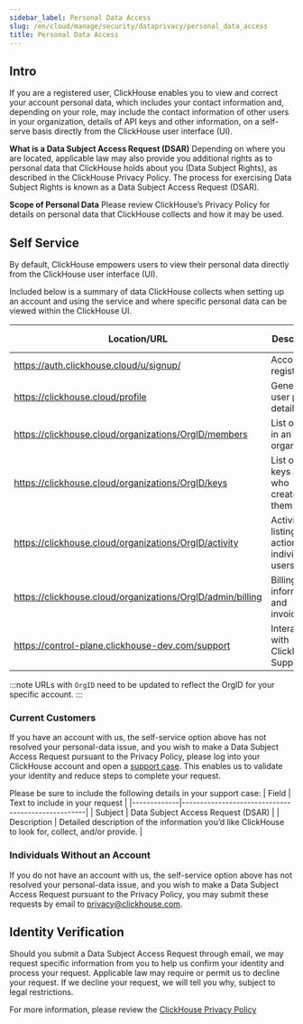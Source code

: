```yaml
---
sidebar_label: Personal Data Access
slug: /en/cloud/manage/security/dataprivacy/personal_data_access
title: Personal Data Access
---
```


## Intro
If you are a registered user, ClickHouse enables you to view and correct your account personal data, which includes your contact information and, depending on your role, may include the contact information of other users in your organization, details of API keys and other information, on a self-serve basis directly from the ClickHouse user interface (UI).

**What is a Data Subject Access Request (DSAR)**
Depending on where you are located, applicable law may also provide you additional rights as to personal data that ClickHouse holds about you (Data Subject Rights), as described in the ClickHouse Privacy Policy.  The process for exercising Data Subject Rights is known as a Data Subject Access Request (DSAR).

**Scope of Personal Data**
Please review ClickHouse’s Privacy Policy for details on personal data that ClickHouse collects and how it may be used.

## Self Service
By default, ClickHouse empowers users to view their personal data directly from the ClickHouse user interface (UI).

Included below is a summary of data ClickHouse collects when setting up an account and using the service and where specific personal data can be viewed within the ClickHouse UI.

| Location/URL | Description | Personal Data |
|-------------|----------------|-----------------------------------------|
| https://auth.clickhouse.cloud/u/signup/ | Account registration | email, password |
| https://clickhouse.cloud/profile | General user profile details |  name, email |
| https://clickhouse.cloud/organizations/OrgID/members | List of users in an organization | name, email |
| https://clickhouse.cloud/organizations/OrgID/keys | List of API keys and who created them | email |
| https://clickhouse.cloud/organizations/OrgID/activity | Activity log, listing actions by individual users | email |
| https://clickhouse.cloud/organizations/OrgID/admin/billing | Billing information and invoices | billing address, email |
| https://control-plane.clickhouse-dev.com/support | Interactions with ClickHouse Support | name, email |

:::note URLs with `OrgID` need to be updated to reflect the OrgID for your specific account. :::

### Current Customers
If you have an account with us, the self-service option above has not resolved your personal-data issue, and you wish to make a Data Subject Access Request pursuant to the Privacy Policy, please log into your ClickHouse account and open a [support case](https://clickhouse.cloud/support). This enables us to validate your identity and reduce steps to complete your request. 

Please be sure to include the following details in your support case:
| Field | Text to include in your request |
|-------------|---------------------------------------------------|
| Subject | Data Subject Access Request (DSAR) |
| Description | Detailed description of the information you’d like ClickHouse to look for, collect, and/or provide. |

### Individuals Without an Account
If you do not have an account with us, the self-service option above has not resolved your personal-data issue, and you wish to make a Data Subject Access Request pursuant to the Privacy Policy, you may submit these requests by email to [privacy@clickhouse.com](mailto:privacy@clickhouse.com).

## Identity Verification

Should you submit a Data Subject Access Request through email, we may request specific information from you to help us confirm your identity and process your request. Applicable law may require or permit us to decline your request. If we decline your request, we will tell you why, subject to legal restrictions. 

For more information, please review the [ClickHouse Privacy Policy](https://clickhouse.com/legal/privacy-policy)
